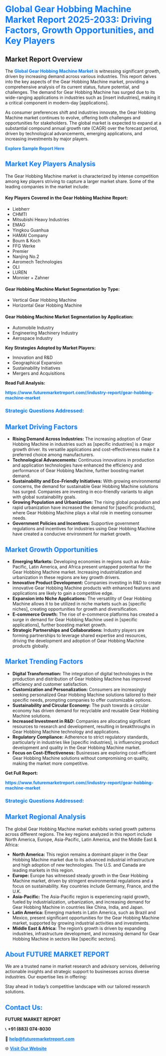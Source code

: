 <h1 style="color: #007BFF;">Global Gear Hobbing Machine Market Report 2025-2033: Driving Factors, Growth Opportunities, and Key Players</h1>

<section id="overview">
<h2>Market Report Overview</h2>
<p>The <a href="https://www.futuremarketreport.com//industry-report/gear-hobbing-machine-market" style="color: #007BFF; text-decoration: none;"><strong>Global Gear Hobbing Machine Market</strong></a> is witnessing significant growth, driven by increasing demand across various industries. This report delves into the key aspects of the Gear Hobbing Machine market, providing a comprehensive analysis of its current status, future potential, and challenges. The demand for Gear Hobbing Machine has surged due to its wide-ranging applications in industries such as [insert industries], making it a critical component in modern-day [applications].</p>
<p>As consumer preferences shift and industries innovate, the Gear Hobbing Machine market continues to evolve, offering both challenges and opportunities for stakeholders. The global market is expected to expand at a substantial compound annual growth rate (CAGR) over the forecast period, driven by technological advancements, emerging applications, and increasing investments by major players.</p>
</section>

<section id="overview">
<p><a href="https://www.futuremarketreport.com//request-sample/reportId=60697" style="color: #007BFF; text-decoration: none;"><strong>Explore Sample Report Here</strong></a></p>
</section>

<section id="key-players">
<h2 style="color: #007BFF;">Market Key Players Analysis</h2>
<p>The Gear Hobbing Machine market is characterized by intense competition among key players striving to capture a larger market share. Some of the leading companies in the market include:</p>
<h4>Key Players Covered in the Gear Hobbing Machine Report:</h4>
<ul><li>Liebherr</li><li>CHMTI</li><li>Mitsubishi Heavy Industries</li><li>EMAG</li><li>Yingkou Guanhua</li><li>HAMAI Company</li><li>Bourn &amp; Koch</li><li>FFG Werke</li><li>Premier</li><li>Nanjing No.2</li><li>Aeromech Technologies</li><li>OLI</li><li>LUREN</li><li>Monnier + Zahner</li></ul>
<h4>Gear Hobbing Machine Market Segmentation by Type:</h4>
<ul><li>Vertical Gear Hobbing Machine</li><li>Horizontal Gear Hobbing Machine</li></ul>

<h4>Gear Hobbing Machine Market Segmentation by Application:</h4>
<ul><li>Automobile Industry</li><li>Engineering Machinery Industry</li><li>Aerospace Industry</li></ul>
<p><strong>Key Strategies Adopted by Market Players:</strong></p>
<ul>
<li>Innovation and R&D</li>
<li>Geographical Expansion</li>
<li>Sustainability Initiatives</li>
<li>Mergers and Acquisitions</li>
</ul>
</section>

<section>
<p><strong>Read Full Analysis: </strong></p><a href="https://www.futuremarketreport.com//industry-report/gear-hobbing-machine-market" style="color: #007BFF; text-decoration: none;"><strong>https://www.futuremarketreport.com//industry-report/gear-hobbing-machine-market</strong></a>
<h3 style="color: #007BFF;">Strategic Questions Addressed:</h3>
</section>

<section id="driving-factors">
<h2 style="color: #007BFF;">Market Driving Factors</h2>
<ul>
<li><strong>Rising Demand Across Industries:</strong> The increasing adoption of Gear Hobbing Machine in industries such as [specific industries] is a major growth driver. Its versatile applications and cost-effectiveness make it a preferred choice among manufacturers.</li>
<li><strong>Technological Advancements:</strong> Continuous innovations in production and application technologies have enhanced the efficiency and performance of Gear Hobbing Machine, further boosting market demand.</li>
<li><strong>Sustainability and Eco-Friendly Initiatives:</strong> With growing environmental concerns, the demand for sustainable Gear Hobbing Machine solutions has surged. Companies are investing in eco-friendly variants to align with global sustainability goals.</li>
<li><strong>Growing Population and Urbanization:</strong> The rising global population and rapid urbanization have increased the demand for [specific products], where Gear Hobbing Machine plays a vital role in meeting consumer needs.</li>
<li><strong>Government Policies and Incentives:</strong> Supportive government regulations and incentives for industries using Gear Hobbing Machine have created a conducive environment for market growth.</li>
</ul>
</section>

<section id="growth-opportunities">
<h2 style="color: #007BFF;">Market Growth Opportunities</h2>
<ul>
<li><strong>Emerging Markets:</strong> Developing economies in regions such as Asia-Pacific, Latin America, and Africa present untapped potential for the Gear Hobbing Machine market. Increasing industrialization and urbanization in these regions are key growth drivers.</li>
<li><strong>Innovative Product Development:</strong> Companies investing in R&D to create innovative Gear Hobbing Machine products with enhanced features and applications are likely to gain a competitive edge.</li>
<li><strong>Expansion into Niche Applications:</strong> The versatility of Gear Hobbing Machine allows it to be utilized in niche markets such as [specific niches], creating opportunities for growth and diversification.</li>
<li><strong>E-commerce Growth:</strong> The rise of e-commerce platforms has created a surge in demand for Gear Hobbing Machine used in [specific applications], further boosting market growth.</li>
<li><strong>Strategic Partnerships and Collaborations:</strong> Industry players are forming partnerships to leverage shared expertise and resources, driving the development and adoption of Gear Hobbing Machine products globally.</li>
</ul>
</section>

<section id="trending-factors">
<h2 style="color: #007BFF;">Market Trending Factors</h2>
<ul>
<li><strong>Digital Transformation:</strong> The integration of digital technologies in the production and distribution of Gear Hobbing Machine has improved efficiency and customer satisfaction.</li>
<li><strong>Customization and Personalization:</strong> Consumers are increasingly seeking personalized Gear Hobbing Machine solutions tailored to their specific needs, prompting companies to offer customizable options.</li>
<li><strong>Sustainability and Circular Economy:</strong> The push towards a circular economy has driven demand for recyclable and reusable Gear Hobbing Machine solutions.</li>
<li><strong>Increased Investment in R&D:</strong> Companies are allocating significant resources to research and development, resulting in breakthroughs in Gear Hobbing Machine technology and applications.</li>
<li><strong>Regulatory Compliance:</strong> Adherence to strict regulatory standards, particularly in industries like [specific industries], is influencing product development and quality in the Gear Hobbing Machine market.</li>
<li><strong>Focus on Cost-Effectiveness:</strong> Businesses are exploring cost-efficient Gear Hobbing Machine solutions without compromising on quality, making the market more competitive.</li>
</ul>
</section>

<section>
<p><strong>Get Full Report: </strong></p><a href="https://www.futuremarketreport.com//industry-report/gear-hobbing-machine-market" style="color: #007BFF; text-decoration: none;"><strong>https://www.futuremarketreport.com//industry-report/gear-hobbing-machine-market</strong></a>
<h3 style="color: #007BFF;">Strategic Questions Addressed:</h3>
</section>


<section id="regional-analysis">
<h2 style="color: #007BFF;">Market Regional Analysis</h2>
<p>The global Gear Hobbing Machine market exhibits varied growth patterns across different regions. The key regions analyzed in this report include North America, Europe, Asia-Pacific, Latin America, and the Middle East & Africa:</p>
<ul>
<li><strong>North America:</strong> This region remains a dominant player in the Gear Hobbing Machine market due to its advanced industrial infrastructure and high adoption of new technologies. The U.S. and Canada are leading markets in this region.</li>
<li><strong>Europe:</strong> Europe has witnessed steady growth in the Gear Hobbing Machine market, driven by stringent environmental regulations and a focus on sustainability. Key countries include Germany, France, and the U.K.</li>
<li><strong>Asia-Pacific:</strong> The Asia-Pacific region is experiencing rapid growth, fueled by industrialization, urbanization, and increasing demand for Gear Hobbing Machine in countries like China, India, and Japan.</li>
<li><strong>Latin America:</strong> Emerging markets in Latin America, such as Brazil and Mexico, present significant opportunities for the Gear Hobbing Machine market, supported by growing industrial activities and investments.</li>
<li><strong>Middle East & Africa:</strong> The region’s growth is driven by expanding industries, infrastructure development, and increasing demand for Gear Hobbing Machine in sectors like [specific sectors].</li>
</ul>
</section>

<footer>
<h2 style="color: #007BFF;">About FUTURE MARKET REPORT</h2>
<p>We are a trusted name in market research and advisory services, delivering actionable insights and strategic support to businesses across diverse industries. Our expertise lies in offering:</p>

<p>Stay ahead in today’s competitive landscape with our tailored research solutions.</p>

<h2 style="color: #007BFF;">Contact Us:</h2>
<p><strong>FUTURE MARKET REPORT</strong></p>
<p>📞 <strong>+91 (883) 074-8030</strong></p>
<p>📧 <strong><a href="mailto:help@futuremarketreport.com" style="color: #007BFF;">help@futuremarketreport.com</a></strong></p>
<p>🌐 <strong><a href="https://www.futuremarketreport.com/" style="color: #007BFF;">Visit Our Website</a></strong></p>
</footer>